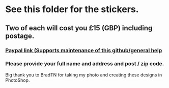 # See this folder for the stickers.

## Two of each will cost you £15 (GBP) including postage.

### [Paypal link (Supports maintenance of this github/general help](https://www.paypal.com/donate/?hosted_button_id=R3DFLDWT2PFC4)

### Please provide your full name and address and post / zip code.



Big thank you to BradTN for taking my photo and creating these designs in PhotoShop.
